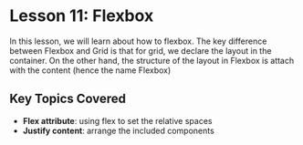 # Lesson 11: Flexbox

In this lesson, we will learn about how to flexbox. The key difference between Flexbox and Grid is that for grid, we declare the layout in the container. On the other hand, the structure of the layout in Flexbox is attach with the content (hence the name Flexbox)

## Key Topics Covered

- **Flex attribute**: using flex to set the relative spaces
- **Justify content**: arrange the included components
